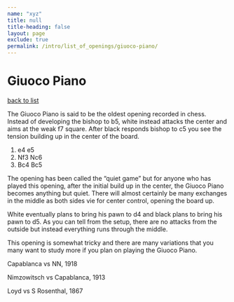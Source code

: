 ```yaml
---
name: "xyz"
title: null
title-heading: false
layout: page
exclude: true
permalink: /intro/list_of_openings/giuoco-piano/
---
```


# Giuoco Piano

[back to list](../../list_of_openings)



The Giuoco Piano is said to be the oldest opening recorded in chess. Instead of developing the bishop to b5, white instead attacks the center and aims at the weak f7 square. After black responds bishop to c5 you see the tension building up in the center of the board.

1. e4 e5
2. Nf3 Nc6
3. Bc4 Bc5

The opening has been called the “quiet game” but for anyone who has played this opening, after the initial build up in the center, the Giuoco Piano becomes anything but quiet. There will almost certainly be many exchanges in the middle as both sides vie for center control, opening the board up.

White eventually plans to bring his pawn to d4 and black plans to bring his pawn to d5. As you can tell from the setup, there are no attacks from the outside but instead everything runs through the middle.

This opening is somewhat tricky and there are many variations that you many want to study more if you plan on playing the Giuoco Piano.






Capablanca vs NN, 1918

Nimzowitsch vs Capablanca, 1913

Loyd vs S Rosenthal, 1867